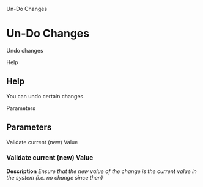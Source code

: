 
Un-Do Changes
# Un-Do Changes


Undo changes

Help
## Help

You can undo certain changes.

Parameters
## Parameters


Validate current (new) Value
### Validate current (new) Value

**Description**
 *Ensure that the new value of the change is the current value in the system (i.e. no change since then)*
